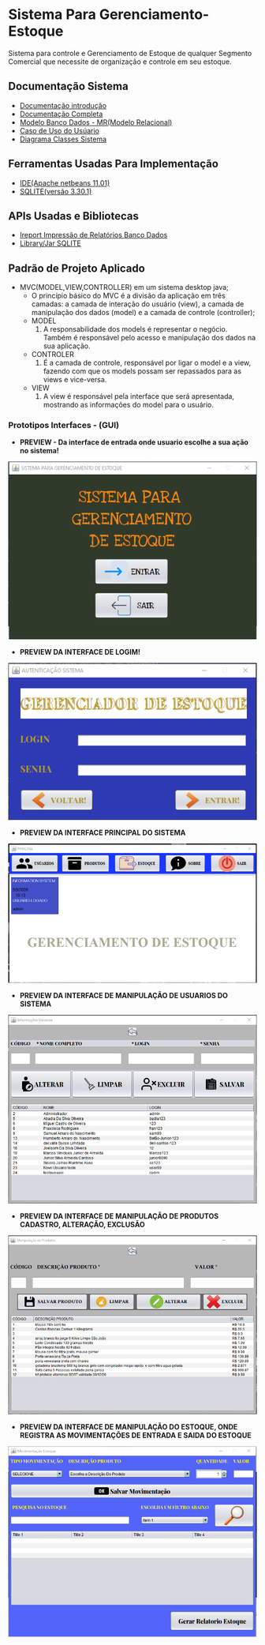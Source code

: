 # Sistema Para Gerenciamento-Estoque
Sistema para controle e Gerenciamento de Estoque de qualquer Segmento Comercial que necessite de organização e controle em seu estoque.
## Documentação Sistema
 * [Documentação introdução](https://github.com/Samuel-Amaro/Gerenciamento-Estoque/blob/master/Documentacao/Documentacao-Introducao.pdf)
 * [Documentação Completa](https://github.com/Samuel-Amaro/Gerenciamento-Estoque/blob/master/Documentacao/Documentacao-Completa-Sistema.pdf)
 * [Modelo Banco Dados - MR(Modelo Relacional)](https://github.com/Samuel-Amaro/Gerenciamento-Estoque/blob/master/Documentacao/Diagrama-Banco-Dados.pdf)
 * [Caso de Uso do Usúario](https://github.com/Samuel-Amaro/Gerenciamento-Estoque/blob/master/Documentacao/Diagrama-Caso-Uso-Usuario.png)
 * [Diagrama Classes Sistema](https://github.com/Samuel-Amaro/Gerenciamento-Estoque/blob/master/Documentacao/Diagrama-Classes-UML.pdf)
 ## Ferramentas Usadas Para Implementação
 * [IDE(Apache netbeans 11.01)](https://netbeans.apache.org/)
 * [SQLITE(versão 3.30.1)](https://www.sqlitetutorial.net/download-install-sqlite/)
 ## APIs Usadas e Bibliotecas
 * [Ireport Impressão de Relatórios Banco Dados](https://sourceforge.net/projects/ireport/)
 * [Library/Jar SQLITE](https://bitbucket.org/xerial/sqlite-jdbc/downloads/)
 ## Padrão de Projeto Aplicado
 * MVC(MODEL,VIEW,CONTROLLER) em um sistema desktop java;
   * O princípio básico do MVC é a divisão da aplicação em três camadas: a camada de interação do usuário (view), a camada de manipulação dos dados (model) e a camada de            controle (controller);
   * MODEL
     1. A responsabilidade dos models é representar o negócio. Também é responsável pelo acesso e manipulação dos dados na sua aplicação.
   * CONTROLER
     1. É a camada de controle, responsável por ligar o model e a view, fazendo com que os models possam ser repassados para as views e vice-versa. 
   * VIEW
     1. A view é responsável pela interface que será apresentada, mostrando as informações do model para o usuário.
 ### Prototipos Interfaces - (GUI)
 * **PREVIEW - Da interface de entrada onde usuario escolhe a sua ação no sistema!**
 
 
 ![Tela Entrada](https://github.com/Samuel-Amaro/Gerenciamento-Estoque/blob/master/Prototipos-Telas/prototipos-interfaces/prototipo-interface-entrada.png)
 * **PREVIEW DA INTERFACE DE LOGIM!**


 ![Tela Login](https://github.com/Samuel-Amaro/Gerenciamento-Estoque/blob/master/Prototipos-Telas/prototipos-interfaces/prototipo-interface-login.png)
 * **PREVIEW DA INTERFACE PRINCIPAL DO SISTEMA**
 
 
 ![Tela Principal](https://github.com/Samuel-Amaro/Gerenciamento-Estoque/blob/master/Prototipos-Telas/prototipos-interfaces/prototipo-interface-principal.png)
 * **PREVIEW DA INTERFACE DE MANIPULAÇÃO DE USUARIOS DO SISTEMA**
 
 
 ![Tela Usuario](https://github.com/Samuel-Amaro/Gerenciamento-Estoque/blob/master/Prototipos-Telas/Nova-prototipacao/prototipo-interface-usuario.png)
 * **PREVIEW DA INTERFACE DE MANIPULAÇÃO DE PRODUTOS CADASTRO, ALTERAÇÃO, EXCLUSÃO**
 
 
 ![Tela Produtos](https://github.com/Samuel-Amaro/Gerenciamento-Estoque/blob/master/Prototipos-Telas/Nova-prototipacao/prototipo-interface-produtos.png)
 * **PREVIEW DA INTERFACE DE MANIPULAÇÃO DO ESTOQUE, ONDE REGISTRA AS MOVIMENTAÇÕES DE ENTRADA E SAIDA DO ESTOQUE**
 
 
  ![Tela Estoque](https://github.com/Samuel-Amaro/Gerenciamento-Estoque/blob/master/Prototipos-Telas/prototipos-interfaces/prototipo-interface-estoque.png)

